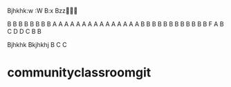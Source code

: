 Bjhkhk:w
:W
B:x
Bzz

B
B
B
B
B
B
B
B
A
A
A
A
A
A
A
A
A
A
A
A
A
A
A
B
B
B
B
B
B
B
B
B
B
B
B
F
A
B
C
D
D
C
B
B

Bjhkhk
Bkjhkhj
B
C
C
# communityclassroomgit
